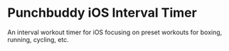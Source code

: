# Punchbuddy iOS Interval Timer
An interval workout timer for iOS focusing on preset workouts for boxing, running, cycling, etc.
